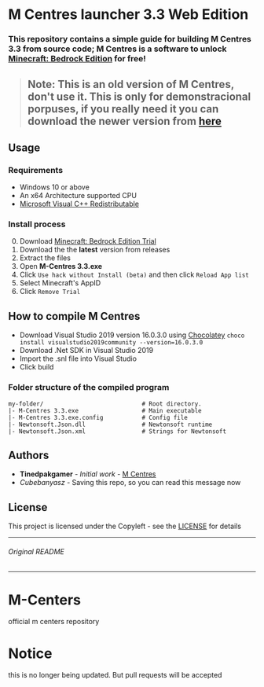 # M Centres launcher 3.3 Web Edition
### This repository contains a simple guide for building M Centres 3.3  from source code; M Centres is a software to unlock [Minecraft: Bedrock Edition](https://www.microsoft.com/en-ms/p/minecraft-for-windows/9nblggh2jhxj) for free!


> ## Note: This is an old version of M Centres, don't use it. This is only for demonstracional porpuses, if you really need it you can download the newer version from [here](https://akshnav.cubebanyasz.me)
## Usage

### Requirements

  - Windows 10 or above
  - An x64 Architecture supported CPU
  - [Microsoft Visual C++ Redistributable](https://aka.ms/vs/17/release/vc_redist.x64.exe)
### Install process
 0. Download [Minecraft: Bedrock Edition Trial](https://www.microsoft.com/en-ms/p/minecraft-for-windows/9nblggh2jhxj)
 1. Download the the **latest** version from releases
 2. Extract the files
 3. Open **M-Centres 3.3.exe**
 4. Click ``Use hack without Install (beta)`` and then click ``Reload App list``
 5. Select Minecraft's AppID
 6. Click ``Remove Trial``
 

## How to compile M Centres

-  Download Visual Studio 2019 version 16.0.3.0 using [Chocolatey](https://chocolatey.org/)
 `choco install visualstudio2019community --version=16.0.3.0`
- Download .Net SDK in Visual Studio 2019
- Import the .snl file into Visual Studio
- Click build

### Folder structure of the compiled program 
```
my-folder/                            # Root directory.
|- M-Centres 3.3.exe                  # Main executable
|- M-Centres 3.3.exe.config           # Config file
|- Newtonsoft.Json.dll                # Newtonsoft runtime
|- Newtonsoft.Json.xml                # Strings for Newtonsoft
```
## Authors

* **Tinedpakgamer** - *Initial work* - [M Centres](https://github.com/tinedpakgamer)
* *Cubebanyasz* - Saving this repo, so you can read this message now

## License

This project is licensed under the Copyleft - see the [LICENSE](https://copyleft.org/guide/) for details

--------------
###### Original README
---------------


# M-Centers
official m centers repository
# Notice
this is no longer being updated. But pull requests will be accepted

